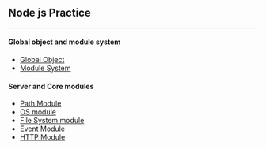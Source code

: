 <h2>Node js Practice </h1> <hr>

<h4>Global object and module system</h4>
<ul>
    <li><a href='https://github.com/fahimahammed/node-practice/blob/main/index.js'>Global Object</a></li>
    <li><a href='https://github.com/fahimahammed/node-practice/blob/main/people.js'>Module System</a></li>
</ul>


<h4>Server and Core modules</h4>
<ul>
    <li><a href='https://github.com/fahimahammed/node-practice/blob/main/Lesson-5/path.js'> Path Module</a></li>
    <li><a href='https://github.com/fahimahammed/node-practice/blob/main/Lesson-5/os.js'>OS module</a></li>
    <li><a href='https://github.com/fahimahammed/node-practice/blob/main/Lesson-5/fs.js'>File System module</a></li>
    <li><a href='https://github.com/fahimahammed/node-practice/blob/main/Lesson-5/event.js'>Event Module</a></li>
    <li><a href='https://github.com/fahimahammed/node-practice/blob/main/Lesson-5/http.js'>HTTP Module</a></li>
    <!-- <li><a href='https://github.com/fahimahammed/node-practice/blob/main/Lesson-5/'></a></li> -->
</ul>